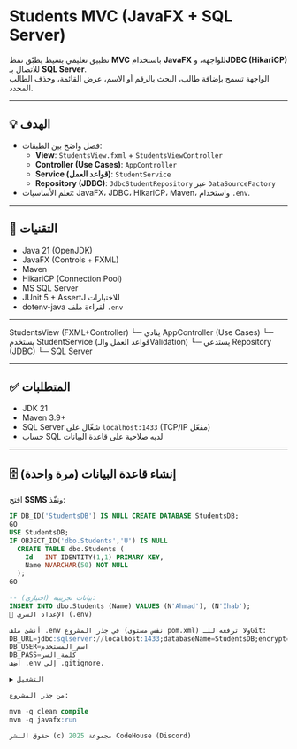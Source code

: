 # Students MVC (JavaFX + SQL Server)

تطبيق تعليمي بسيط يطبّق نمط **MVC** باستخدام **JavaFX** للواجهة، و**JDBC (HikariCP)** للاتصال بـ **SQL Server**.  
الواجهة تسمح بإضافة طالب، البحث بالرقم أو الاسم، عرض القائمة، وحذف الطالب المحدد.

---

## 💡 الهدف
- فصل واضح بين الطبقات:
  - **View**: `StudentsView.fxml` + `StudentsViewController`
  - **Controller (Use Cases)**: `AppController`
  - **Service (قواعد العمل)**: `StudentService`
  - **Repository (JDBC)**: `JdbcStudentRepository` عبر `DataSourceFactory`
- تعلم الأساسيات: JavaFX، JDBC، HikariCP، Maven، واستخدام `.env`.

---

## 🧱 التقنيات
- Java 21 (OpenJDK)
- JavaFX (Controls + FXML)
- Maven
- HikariCP (Connection Pool)
- MS SQL Server
- JUnit 5 + AssertJ للاختبارات
- dotenv-java لقراءة ملف `.env`

---
StudentsView (FXML+Controller)
  └─ ينادي
     AppController (Use Cases)
        └─ يستخدم
           StudentService (قواعد العمل والـValidation)
              └─ يستدعي
                 Repository (JDBC)
                    └─ SQL Server

---

## ✅ المتطلبات
- JDK 21
- Maven 3.9+
- SQL Server شغّال على `localhost:1433` (TCP/IP مفعّل)
- حساب SQL لديه صلاحية على قاعدة البيانات

---

## 🗄️ إنشاء قاعدة البيانات (مرة واحدة)

افتح **SSMS** ونفّذ:

```sql
IF DB_ID('StudentsDB') IS NULL CREATE DATABASE StudentsDB;
GO
USE StudentsDB;
IF OBJECT_ID('dbo.Students','U') IS NULL
  CREATE TABLE dbo.Students (
    Id   INT IDENTITY(1,1) PRIMARY KEY,
    Name NVARCHAR(50) NOT NULL
  );
GO

-- بيانات تجريبية (اختياري):
INSERT INTO dbo.Students (Name) VALUES (N'Ahmad'), (N'Ihab');
🔐 الإعداد السري (.env)

أنشئ ملف .env في جذر المشروع (نفس مستوى pom.xml) ولا ترفعه للـGit:
DB_URL=jdbc:sqlserver://localhost:1433;databaseName=StudentsDB;encrypt=true;trustServerCertificate=true;
DB_USER=اسم_المستخدم
DB_PASS=كلمة_السر
أضِف .env إلى .gitignore.

▶️ التشغيل

من جذر المشروع:

mvn -q clean compile
mvn -q javafx:run

حقوق النشر (c) 2025 مجموعة CodeHouse (Discord)
